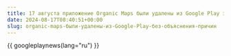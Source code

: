 ```yaml
---
title: 17 августа приложение Organic Maps были удалены из Google Play за несоответствие политикам программы "Приложения для всей семьи" без объяснения причин
date: 2024-08-17T08:40:51+00:00
slug: organic-maps-были-удалены-из-Google-Play-без-объяснения-причин
---
```


{{ googleplaynews(lang="ru") }}

